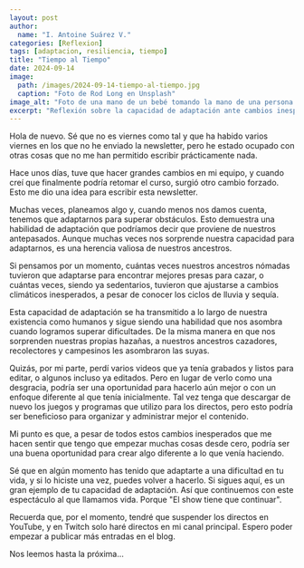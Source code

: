 ```yaml
---
layout: post
author:
  name: "I. Antoine Suárez V."
categories: [Reflexion]
tags: [adaptacion, resiliencia, tiempo]
title: "Tiempo al Tiempo"
date: 2024-09-14
image:
  path: /images/2024-09-14-tiempo-al-tiempo.jpg
  caption: "Foto de Rod Long en Unsplash"
image_alt: "Foto de una mano de un bebé tomando la mano de una persona adulta"
excerpt: "Reflexión sobre la capacidad de adaptación ante cambios inesperados y cómo transformarlos en nuevas oportunidades."
---
```



Hola de nuevo. Sé que no es viernes como tal y que ha habido varios viernes en los que no he enviado la newsletter, pero he estado ocupado con otras cosas que no me han permitido escribir prácticamente nada.

Hace unos días, tuve que hacer grandes cambios en mi equipo, y cuando creí que finalmente podría retomar el curso, surgió otro cambio forzado. Esto me dio una idea para escribir esta newsletter.

Muchas veces, planeamos algo y, cuando menos nos damos cuenta, tenemos que adaptarnos para superar obstáculos. Esto demuestra una habilidad de adaptación que podríamos decir que proviene de nuestros antepasados. Aunque muchas veces nos sorprende nuestra capacidad para adaptarnos, es una herencia valiosa de nuestros ancestros.

Si pensamos por un momento, cuántas veces nuestros ancestros nómadas tuvieron que adaptarse para encontrar mejores presas para cazar, o cuántas veces, siendo ya sedentarios, tuvieron que ajustarse a cambios climáticos inesperados, a pesar de conocer los ciclos de lluvia y sequía.

Esta capacidad de adaptación se ha transmitido a lo largo de nuestra existencia como humanos y sigue siendo una habilidad que nos asombra cuando logramos superar dificultades. De la misma manera en que nos sorprenden nuestras propias hazañas, a nuestros ancestros cazadores, recolectores y campesinos les asombraron las suyas.

Quizás, por mi parte, perdí varios videos que ya tenía grabados y listos para editar, o algunos incluso ya editados. Pero en lugar de verlo como una desgracia, podría ser una oportunidad para hacerlo aún mejor o con un enfoque diferente al que tenía inicialmente. Tal vez tenga que descargar de nuevo los juegos y programas que utilizo para los directos, pero esto podría ser beneficioso para organizar y administrar mejor el contenido.

Mi punto es que, a pesar de todos estos cambios inesperados que me hacen sentir que tengo que empezar muchas cosas desde cero, podría ser una buena oportunidad para crear algo diferente a lo que venía haciendo.

Sé que en algún momento has tenido que adaptarte a una dificultad en tu vida, y si lo hiciste una vez, puedes volver a hacerlo. Si sigues aquí, es un gran ejemplo de tu capacidad de adaptación. Así que continuemos con este espectáculo al que llamamos vida. Porque "El show tiene que continuar".

Recuerda que, por el momento, tendré que suspender los directos en YouTube, y en Twitch solo haré directos en mi canal principal. Espero poder empezar a publicar más entradas en el blog.

Nos leemos hasta la próxima…
